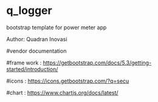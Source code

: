 # q_logger
bootstrap template for power meter app

Author: Quadran Inovasi

#vendor documentation

#frame work : https://getbootstrap.com/docs/5.3/getting-started/introduction/

#icons : https://icons.getbootstrap.com/?q=secu

#chart : https://www.chartjs.org/docs/latest/
